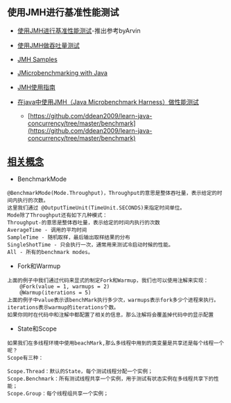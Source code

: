 ## 使用JMH进行基准性能测试
- [使用JMH进行基准性能测试](https://blog.csdn.net/cndmss/article/details/93771981)-推出参考byArvin
- [使用JMH做吞吐量测试](https://blog.csdn.net/yh_zeng2/article/details/83716888)
- [JMH Samples](http://hg.openjdk.java.net/code-tools/jmh/file/fbe1b55eadf8/jmh-samples/src/main/java/org/openjdk/jmh/samples)
- [JMicrobenchmarking with Java](https://www.baeldung.com/java-microbenchmark-harness)
- [JMH使用指南](https://blog.csdn.net/xiandafu/article/details/94029094)

- [在java中使用JMH（Java Microbenchmark Harness）做性能测试](https://www.cnblogs.com/flydean/p/12680265.html)
    - [https://github.com/ddean2009/learn-java-concurrency/tree/master/benchmark](https://github.com/ddean2009/learn-java-concurrency/tree/master/benchmark)

## [相关概念](https://blog.csdn.net/superfjj/article/details/105110660)
- BenchmarkMode
```
@BenchmarkMode(Mode.Throughput)，Throughput的意思是整体吞吐量，表示给定的时间内执行的次数。
这里我们通过 @OutputTimeUnit(TimeUnit.SECONDS)来指定时间单位。
Mode除了Throughput还有如下几种模式：
Throughput-的意思是整体吞吐量，表示给定的时间内执行的次数
AverageTime - 调用的平均时间
SampleTime - 随机取样，最后输出取样结果的分布
SingleShotTime - 只会执行一次，通常用来测试冷启动时候的性能。
All - 所有的benchmark modes。
```
- Fork和Warmup
```
上面的例子中我们通过代码来显式的制定Fork和Warmup，我们也可以使用注解来实现：
    @Fork(value = 1, warmups = 2)
    @Warmup(iterations = 5)
上面的例子中value表示该benchMark执行多少次，warmups表示fork多少个进程来执行。iterations表示warmup的iterations个数。
如果你同时在代码中和注解中都配置了相关的信息，那么注解将会覆盖掉代码中的显示配置

```
- State和Scope
```
如果我们在多线程环境中使用beachMark,那么多线程中用到的类变量是共享还是每个线程一个呢？
Scope有三种：

Scope.Thread：默认的State，每个测试线程分配一个实例；
Scope.Benchmark：所有测试线程共享一个实例，用于测试有状态实例在多线程共享下的性能；
Scope.Group：每个线程组共享一个实例；
```